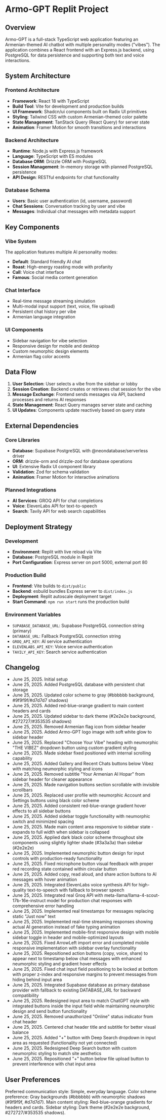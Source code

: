 # Armo-GPT Replit Project

## Overview

Armo-GPT is a full-stack TypeScript web application featuring an Armenian-themed AI chatbot with multiple personality modes ("vibes"). The application combines a React frontend with an Express.js backend, using PostgreSQL for data persistence and supporting both text and voice interactions.

## System Architecture

### Frontend Architecture
- **Framework**: React 18 with TypeScript
- **Build Tool**: Vite for development and production builds
- **UI Framework**: Shadcn/ui components built on Radix UI primitives
- **Styling**: Tailwind CSS with custom Armenian-themed color palette
- **State Management**: TanStack Query (React Query) for server state
- **Animation**: Framer Motion for smooth transitions and interactions

### Backend Architecture
- **Runtime**: Node.js with Express.js framework
- **Language**: TypeScript with ES modules
- **Database ORM**: Drizzle ORM with PostgreSQL
- **Session Management**: In-memory storage with planned PostgreSQL persistence
- **API Design**: RESTful endpoints for chat functionality

### Database Schema
- **Users**: Basic user authentication (id, username, password)
- **Chat Sessions**: Conversation tracking by user and vibe
- **Messages**: Individual chat messages with metadata support

## Key Components

### Vibe System
The application features multiple AI personality modes:
- **Default**: Standard friendly AI chat
- **Roast**: High-energy roasting mode with profanity
- **Call**: Voice chat interface
- **Famous**: Social media content generation

### Chat Interface
- Real-time message streaming simulation
- Multi-modal input support (text, voice, file upload)
- Persistent chat history per vibe
- Armenian language integration

### UI Components
- Sidebar navigation for vibe selection
- Responsive design for mobile and desktop
- Custom neumorphic design elements
- Armenian flag color accents

## Data Flow

1. **User Selection**: User selects a vibe from the sidebar or lobby
2. **Session Creation**: Backend creates or retrieves chat session for the vibe
3. **Message Exchange**: Frontend sends messages via API, backend processes and returns AI responses
4. **State Management**: React Query manages server state and caching
5. **UI Updates**: Components update reactively based on query state

## External Dependencies

### Core Libraries
- **Database**: Supabase PostgreSQL with @neondatabase/serverless driver
- **ORM**: drizzle-orm and drizzle-zod for database operations
- **UI**: Extensive Radix UI component library
- **Validation**: Zod for schema validation
- **Animation**: Framer Motion for interactive animations

### Planned Integrations
- **AI Services**: GROQ API for chat completions
- **Voice**: ElevenLabs API for text-to-speech
- **Search**: Tavily API for web search capabilities

## Deployment Strategy

### Development
- **Environment**: Replit with live reload via Vite
- **Database**: PostgreSQL module in Replit
- **Port Configuration**: Express server on port 5000, external port 80

### Production Build
- **Frontend**: Vite builds to `dist/public`
- **Backend**: esbuild bundles Express server to `dist/index.js`
- **Deployment**: Replit autoscale deployment target
- **Start Command**: `npm run start` runs the production build

### Environment Variables
- `SUPABASE_DATABASE_URL`: Supabase PostgreSQL connection string (primary)
- `DATABASE_URL`: Fallback PostgreSQL connection string
- `GROQ_API_KEY`: AI service authentication
- `ELEVENLABS_API_KEY`: Voice service authentication
- `TAVILY_API_KEY`: Search service authentication

## Changelog
- June 25, 2025. Initial setup
- June 25, 2025. Added PostgreSQL database with persistent chat storage
- June 25, 2025. Updated color scheme to gray (#bbbbbb background, #9f9f9f/#d7d7d7 shadows)
- June 25, 2025. Added red-blue-orange gradient to main content headers and cards
- June 25, 2025. Updated sidebar to dark theme (#2e2e2e background, #272727/#353535 shadows)
- June 25, 2025. Removed Armenian flag icon from sidebar header
- June 25, 2025. Added Armo-GPT logo image with soft white glow to sidebar header
- June 25, 2025. Replaced "Choose Your Vibe" heading with neumorphic "THE VIBEZ" dropdown button using custom gradient styling
- June 25, 2025. Made sidebar fixed positioned with internal scrolling capability
- June 25, 2025. Added Gallery and Recent Chats buttons below Vibez with matching neumorphic styling and icons
- June 25, 2025. Removed subtitle "Your Armenian AI Hopar" from sidebar header for cleaner appearance
- June 25, 2025. Made navigation buttons section scrollable with invisible scrollbars
- June 25, 2025. Replaced user profile with neumorphic Account and Settings buttons using black color scheme
- June 25, 2025. Added consistent red-blue-orange gradient hover effects to all sidebar buttons
- June 25, 2025. Added sidebar toggle functionality with neumorphic switch and minimized spacing
- June 25, 2025. Made main content area responsive to sidebar state - expands to full width when sidebar is collapsed
- June 25, 2025. Applied dark black color scheme throughout site components using slightly lighter shade (#3a3a3a) than sidebar (#2e2e2e)
- June 25, 2025. Implemented neumorphic button design for input controls with production-ready functionality
- June 25, 2025. Fixed microphone button visual feedback with proper red recording state contained within circular button
- June 25, 2025. Added copy, read aloud, and share action buttons to AI messages with hover animation
- June 25, 2025. Integrated ElevenLabs voice synthesis API for high-quality text-to-speech with fallback to browser speech
- June 25, 2025. Integrated real Groq API with meta-llama/llama-4-scout-17b-16e-instruct model for production chat responses with comprehensive error handling
- June 25, 2025. Implemented real timestamps for messages replacing static "Just now" text
- June 25, 2025. Implemented real-time streaming responses showing actual AI generation instead of fake typing animation
- June 25, 2025. Implemented mobile-first responsive design with mobile sidebar toggle in header and mobile-optimized layouts
- June 25, 2025. Fixed ArrowLeft import error and completed mobile responsive implementation with sidebar overlay functionality
- June 25, 2025. Repositioned action buttons (copy, voice, share) to appear next to timestamp below chat messages with enhanced neumorphic styling and gradient hover effects
- June 25, 2025. Fixed chat input field positioning to be locked at bottom with proper z-index and responsive margins to prevent messages from hiding behind input area
- June 25, 2025. Integrated Supabase database as primary database provider with fallback to existing DATABASE_URL for backward compatibility
- June 25, 2025. Redesigned input area to match ChatGPT style with integrated buttons inside the input field while maintaining neumorphic design and send button functionality
- June 25, 2025. Removed unauthorized "Online" status indicator from chat header
- June 25, 2025. Centered chat header title and subtitle for better visual balance
- June 25, 2025. Added "+" button with Deep Search dropdown in input area as requested (functionality not yet connected)
- June 25, 2025. Redesigned Deep Search button with custom neumorphic styling to match site aesthetics
- June 25, 2025. Repositioned "+" button below file upload button to prevent interference with chat input area

## User Preferences

Preferred communication style: Simple, everyday language.
Color scheme preference: Gray backgrounds (#bbbbbb) with neumorphic shadows (#9f9f9f, #d7d7d7).
Main content styling: Red-blue-orange gradients for headers and cards.
Sidebar styling: Dark theme (#2e2e2e background, #272727/#353535 shadows).